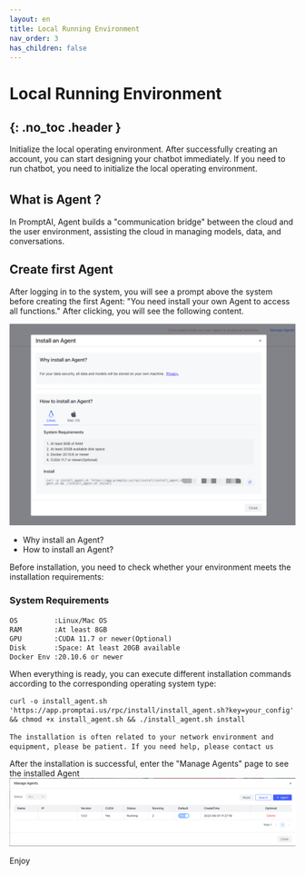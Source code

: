 ```yaml
---
layout: en
title: Local Running Environment
nav_order: 3
has_children: false
---
```

# Local Running Environment
{: .no_toc .header }
---
Initialize the local operating environment. After successfully creating an account, you can start designing your chatbot immediately. If you need to run chatbot, you need to initialize the local operating environment.


## What is Agent？
In PromptAI, Agent builds a "communication bridge" between the cloud and the user environment, assisting the cloud in managing models, data, and conversations.

## Create first Agent
After logging in to the system, you will see a prompt above the system before creating the first Agent: "You need install your own Agent to access all functions."
After clicking, you will see the following content.

![01-local-running-env.png](/assets/images/local_running_env/01-local-running-env.png)

- Why install an Agent?
- How to install an Agent?

Before installation, you need to check whether your environment meets the installation requirements:
### System Requirements
```text![img.png](img.png)
OS         :Linux/Mac OS
RAM        :At least 8GB
GPU        :CUDA 11.7 or newer(Optional)
Disk       :Space: At least 20GB available
Docker Env :20.10.6 or newer
```
When everything is ready, you can execute different installation commands according to the corresponding operating system type:
```shell
curl -o install_agent.sh 'https://app.promptai.us/rpc/install/install_agent.sh?key=your_config' && chmod +x install_agent.sh && ./install_agent.sh install
```
`The installation is often related to your network environment and equipment, please be patient. If you need help, please contact us`

After the installation is successful, enter the "Manage Agents" page to see the installed Agent
![02-local-running-env.png](/assets/images/local_running_env/02-local-running-env.png)

Enjoy